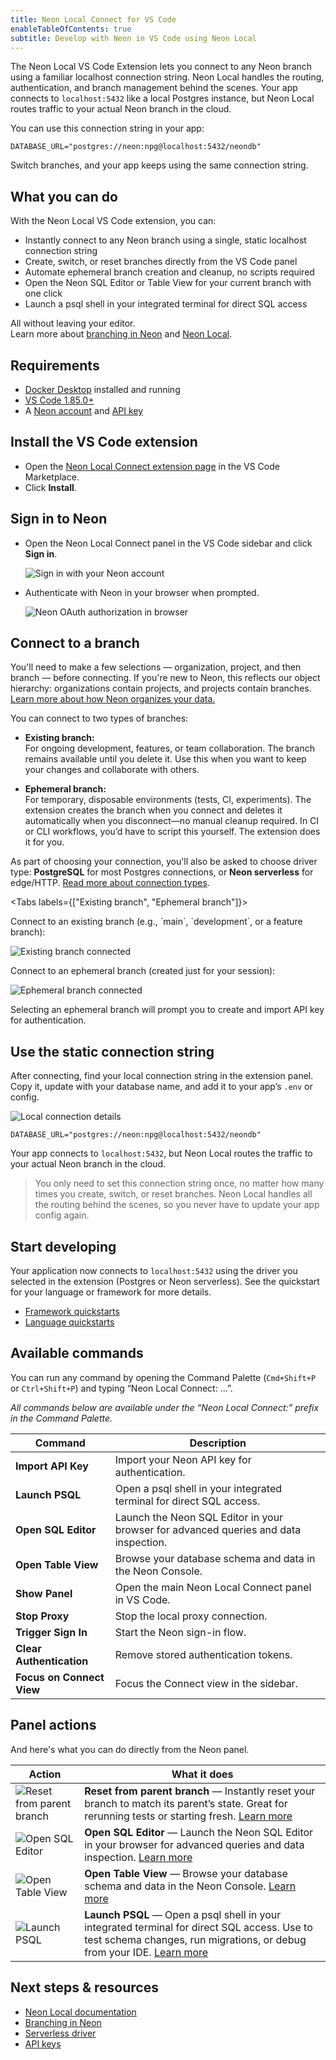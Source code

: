 ```yaml
---
title: Neon Local Connect for VS Code
enableTableOfContents: true
subtitle: Develop with Neon in VS Code using Neon Local
---
```


The Neon Local VS Code Extension lets you connect to any Neon branch using a familiar localhost connection string. Neon Local handles the routing, authentication, and branch management behind the scenes. Your app connects to `localhost:5432` like a local Postgres instance, but Neon Local routes traffic to your actual Neon branch in the cloud.

You can use this connection string in your app:

```env
DATABASE_URL="postgres://neon:npg@localhost:5432/neondb"
```

Switch branches, and your app keeps using the same connection string.

## What you can do

With the Neon Local VS Code extension, you can:

- Instantly connect to any Neon branch using a single, static localhost connection string
- Create, switch, or reset branches directly from the VS Code panel
- Automate ephemeral branch creation and cleanup, no scripts required
- Open the Neon SQL Editor or Table View for your current branch with one click
- Launch a psql shell in your integrated terminal for direct SQL access


All without leaving your editor.  
Learn more about [branching in Neon](/docs/guides/branching-intro) and [Neon Local](/docs/local/neon-local).

## Requirements

- [Docker Desktop](https://www.docker.com/products/docker-desktop/) installed and running
- [VS Code 1.85.0+](https://code.visualstudio.com/)
- A [Neon account](https://neon.tech) and [API key](/docs/manage/api-keys)

<Steps>

## Install the VS Code extension

- Open the [Neon Local Connect extension page](https://marketplace.visualstudio.com/items?itemName=neondatabase-labs.neon-local-connect) in the VS Code Marketplace.
- Click **Install**.

## Sign in to Neon

- Open the Neon Local Connect panel in the VS Code sidebar and click **Sign in**.

   ![Sign in with your Neon account](/docs/local/sign-in.png)

- Authenticate with Neon in your browser when prompted.

   ![Neon OAuth authorization in browser](/docs/local/authorize.png)

## Connect to a branch

You'll need to make a few selections — organization, project, and then branch — before connecting. If you're new to Neon, this reflects our object hierarchy: organizations contain projects, and projects contain branches. [Learn more about how Neon organizes your data.](/docs/manage/overview)

You can connect to two types of branches:

- **Existing branch:**  
  For ongoing development, features, or team collaboration. The branch remains available until you delete it. Use this when you want to keep your changes and collaborate with others.

- **Ephemeral branch:**  
  For temporary, disposable environments (tests, CI, experiments). The extension creates the branch when you connect and deletes it automatically when you disconnect—no manual cleanup required. In CI or CLI workflows, you’d have to script this yourself. The extension does it for you.

As part of choosing your connection, you'll also be asked to choose driver type: **PostgreSQL** for most Postgres connections, or **Neon serverless** for edge/HTTP. [Read more about connection types](/docs/connect/choose-connection).


<Tabs labels={["Existing branch", "Ephemeral branch"]}>

<TabItem>
Connect to an existing branch (e.g., `main`, `development`, or a feature branch):

![Existing branch connected](/docs/local/connected.png)
</TabItem>

<TabItem>
Connect to an ephemeral branch (created just for your session):

![Ephemeral branch connected](/docs/local/ephemeral_connected.png)
</TabItem>

</Tabs>

<Admonition type="note">
Selecting an ephemeral branch will prompt you to create and import API key for authentication.
</Admonition>


## Use the static connection string

After connecting, find your local connection string in the extension panel. Copy it, update with your database name, and add it to your app’s `.env` or config.

![Local connection details](/docs/local/connection_string.png)

```env
DATABASE_URL="postgres://neon:npg@localhost:5432/neondb"
```
Your app connects to `localhost:5432`, but Neon Local routes the traffic to your actual Neon branch in the cloud.

> You only need to set this connection string once, no matter how many times you create, switch, or reset branches. Neon Local handles all the routing behind the scenes, so you never have to update your app config again.

## Start developing

Your application now connects to `localhost:5432` using the driver you selected in the extension (Postgres or Neon serverless). See the quickstart for your language or framework for more details.

- [Framework quickstarts](/docs/get-started-with-neon/frameworks)
- [Language quickstarts](/docs/get-started-with-neon/languages)

</Steps>

## Available commands

You can run any command by opening the Command Palette (`Cmd+Shift+P` or `Ctrl+Shift+P`) and typing “Neon Local Connect: ...”.

_All commands below are available under the “Neon Local Connect:” prefix in the Command Palette._

| Command                | Description |
|------------------------|-------------|
| **Import API Key**         | Import your Neon API key for authentication. |
| **Launch PSQL**            | Open a psql shell in your integrated terminal for direct SQL access. |
| **Open SQL Editor**        | Launch the Neon SQL Editor in your browser for advanced queries and data inspection. |
| **Open Table View**        | Browse your database schema and data in the Neon Console. |
| **Show Panel**             | Open the main Neon Local Connect panel in VS Code. |
| **Stop Proxy**             | Stop the local proxy connection. |
| **Trigger Sign In**        | Start the Neon sign-in flow. |
| **Clear Authentication**   | Remove stored authentication tokens. |
| **Focus on Connect View**  | Focus the Connect view in the sidebar. |

## Panel actions

And here's what you can do directly from the Neon panel.

<table>
  <thead>
    <tr>
      <th>Action</th>
      <th>What it does</th>
    </tr>
  </thead>
  <tbody>
    <tr>
      <td>
        <img src="/docs/local/reset.png" alt="Reset from parent branch" style={{ verticalAlign: "middle" }} />
      </td>
      <td style={{ verticalAlign: "middle" }}>
        <strong>Reset from parent branch</strong> — Instantly reset your branch to match its parent’s state. Great for rerunning tests or starting fresh. <a href="/docs/guides/reset-from-parent">Learn more</a>
      </td>
    </tr>
    <tr>
      <td>
        <img src="/docs/local/sql-editor.png" alt="Open SQL Editor" style={{ verticalAlign: "middle" }} />
      </td>
      <td style={{ verticalAlign: "middle" }}>
        <strong>Open SQL Editor</strong> — Launch the Neon SQL Editor in your browser for advanced queries and data inspection. <a href="/docs/get-started-with-neon/query-with-neon-sql-editor">Learn more</a>
      </td>
    </tr>
    <tr>
      <td>
        <img src="/docs/local/table_view.png" alt="Open Table View" style={{ verticalAlign: "middle" }} />
      </td>
      <td style={{ verticalAlign: "middle" }}>
        <strong>Open Table View</strong> — Browse your database schema and data in the Neon Console. <a href="/docs/guides/tables">Learn more</a>
      </td>
    </tr>
    <tr>
      <td>
        <img src="/docs/local/psql.png" alt="Launch PSQL" style={{ verticalAlign: "middle" }} />
      </td>
      <td style={{ verticalAlign: "middle" }}>
        <strong>Launch PSQL</strong> — Open a psql shell in your integrated terminal for direct SQL access. Use to test schema changes, run migrations, or debug from your IDE. <a href="/docs/connect/query-with-psql-editor">Learn more</a>
      </td>
    </tr>
  </tbody>
</table>

## Next steps & resources

- [Neon Local documentation](/docs/local/neon-local)
- [Branching in Neon](/docs/guides/branching-intro)
- [Serverless driver](/docs/serverless/serverless-driver)
- [API keys](/docs/manage/api-keys)

<NeedHelp/>

